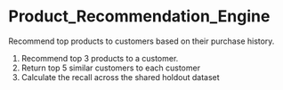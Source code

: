 # Product_Recommendation_Engine
Recommend top products to customers based on their purchase history.



1. Recommend top 3 products to a customer.
2. Return top 5 similar customers to each customer
4. Calculate the recall across the shared holdout dataset
